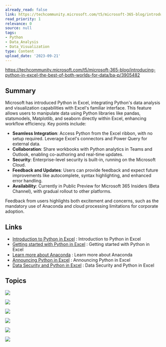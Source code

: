 ```yaml
---
already_read: false
link: https://techcommunity.microsoft.com/t5/microsoft-365-blog/introducing-python-in-excel-the-best-of-both-worlds-for-data/ba-p/3905482
read_priority: 1
relevance: 0
source: null
tags:
- Python
- Data_Analysis
- Data_Visualization
type: Content
upload_date: '2023-09-21'
---
```


https://techcommunity.microsoft.com/t5/microsoft-365-blog/introducing-python-in-excel-the-best-of-both-worlds-for-data/ba-p/3905482
## Summary

Microsoft has introduced Python in Excel, integrating Python's data analysis and visualization capabilities with Excel's familiar interface. This feature allows users to manipulate data using Python libraries like pandas, statsmodels, Matplotlib, and seaborn directly within Excel, enhancing workflow efficiency. Key points include:

- **Seamless Integration**: Access Python from the Excel ribbon, with no setup required. Leverage Excel's connectors and Power Query for external data.
- **Collaboration**: Share workbooks with Python analytics in Teams and Outlook, enabling co-authoring and real-time updates.
- **Security**: Enterprise-level security is built-in, running on the Microsoft Cloud.
- **Feedback and Updates**: Users can provide feedback and expect future improvements like autocomplete, syntax highlighting, and enhanced error handling.
- **Availability**: Currently in Public Preview for Microsoft 365 Insiders (Beta Channel), with gradual rollout to other platforms.

Feedback from users highlights both excitement and concerns, such as the mandatory use of Anaconda and cloud processing limitations for corporate adoption.
## Links

- [Introduction to Python in Excel](https://support.microsoft.com/office/intro-to-python-in-excel-55643c2e-ff56-4168-b1ce-9428c8308545) : Introduction to Python in Excel
- [Getting started with Python in Excel](https://support.microsoft.com/office/getting-started-with-python-in-excel-a33fbcbe-065b-41d3-82cf-23d05397f53d) : Getting started with Python in Excel
- [Learn more about Anaconda](https://www.anaconda.com/excel) : Learn more about Anaconda
- [Announcing Python in Excel](https://techcommunity.microsoft.com/t5/excel-blog/announcing-python-in-excel-combining-the-power-of-python-and-the/ba-p/3893439) : Announcing Python in Excel
- [Data Security and Python in Excel](https://support.microsoft.com/office/data-security-and-python-in-excel-33cc88a4-4a87-485e-9ff9-f35958278327) : Data Security and Python in Excel

## Topics

![](topics/Library/Pandas)

![](topics/Library/statsmodels)

![](topics/Library/seaborn)

![](topics/Platform/Anaconda)

![](topics/Concept/Microsoft%20365%20Insider%20Program)

![](topics/Library/Matplotlib)